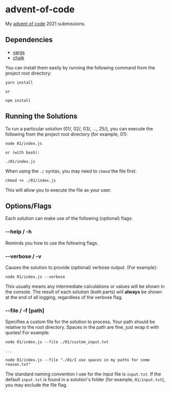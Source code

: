 # advent-of-code

My [advent of code](https://adventofcode.com/2021/) 2021 submissions.

## Dependencies

- [yargs](http://yargs.js.org/)
- [chalk](https://github.com/chalk/chalk)

You can install them easily by running the following command from the project root directory:

```
yarn install

or

npm install
```

## Running the Solutions

To run a particular solution (01/, 02/, 03/, ..., 25/), you can execute the following from the project root directory (for example, 01):

```
node 01/index.js

or (with bash):

./01/index.js
```

When using the `./` syntax, you may need to `chmod` the file first:

```
chmod +x ./01/index.js
```

This will allow you to execute the file as your user.

## Options/Flags

Each solution can make use of the following (optional) flags:

### --help / -h

Reminds you how to use the following flags.

### --verbose / -v

Causes the solution to provide (optional) verbose output. (For example):

```
node 01/index.js --verbose
```

This usually means any intermediate calculations or values will be shown in the console. The result of each solution (both parts) will **always** be shown at the end of all logging, regardless of the verbose flag.

### --file / -f [path]

Specifies a custom file for the solution to process. Your path should be relative to the root directory. Spaces in the path are fine, just wrap it with quotes! For example:

```
node 01/index.js --file ./01/custom_input.txt

...

node 01/index.js --file "./01/I use spaces in my paths for some reason.txt"
```

The standard naming convention I use for the input file is `input.txt`. If the default `input.txt` is found in a solution's folder (for example, `01/input.txt`), you may exclude the file flag.